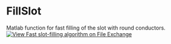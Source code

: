 # FillSlot
Matlab function for fast filling of the slot with round conductors.
[![View Fast slot-filling algorithm on File Exchange](https://www.mathworks.com/matlabcentral/images/matlab-file-exchange.svg)](https://www.mathworks.com/matlabcentral/fileexchange/104895-fast-slot-filling-algorithm)
